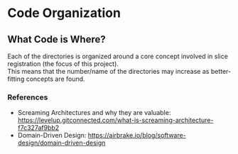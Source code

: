 
# Code Organization

## What Code is Where?


Each of the directories is organized around a core concept involved in slice registration (the focus of this project).  
This means that the number/name of the directories may increase as better-fitting concepts are found. 

### References

  - Screaming Architectures and why they are valuable: https://levelup.gitconnected.com/what-is-screaming-architecture-f7c327af9bb2
  - Domain-Driven Design: https://airbrake.io/blog/software-design/domain-driven-design
    